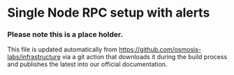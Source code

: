 # Single Node RPC setup with alerts

### Please note this is a place holder.
This file is updated automatically from https://github.com/osmosis-labs/infrastructure via a git action that downloads it during the build process and publishes the latest into our official documentation.
